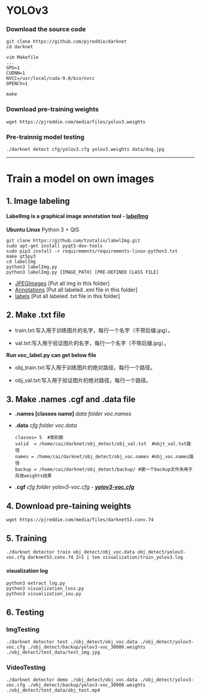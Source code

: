 # YOLOv3
### Download the source code
    git clone https://github.com/pjreddie/darknet
    cd darknet
    
    vim Makefile
    ...
    GPU=1
    CUDNN=1
    NVCC=/usr/local/cuda-9.0/bin/nvcc
    OPENCV=1
    
    make
### Download pre-training weights
    wget https://pjreddie.com/media/files/yolov3.weights
### Pre-trainnig model testing
    ./darknet detect cfg/yolov3.cfg yolov3.weights data/dog.jpg
    
***
# Train a model on own images
## 1. Image labeling 
#### LabelImg is a graphical image annotation tool - [labelImg](https://github.com/tzutalin/labelImg)
__Ubuntu Linux__
Python 3 + Qt5   
    
    git clone https://github.com/tzutalin/labelImg.git
    sudo apt-get install pyqt5-dev-tools
    sudo pip3 install -r requirements/requirements-linux-python3.txt
    make qt5py3
    cd labelImg
    python3 labelImg.py
    python3 labelImg.py [IMAGE_PATH] [PRE-DEFINED CLASS FILE]

* [JPEGImages](https://github.com/yehengchen/ObjectDetection/tree/master/OneStage/yolo/yolov3/JPEGImages) [Put all img in this folder]
* [Annotations](https://github.com/yehengchen/ObjectDetection/tree/master/OneStage/yolo/yolov3/Annotations) [Put all labeled .xml file in this folder]
* [labels](https://github.com/yehengchen/ObjectDetection/tree/master/OneStage/yolo/yolov3/labels) [Put all labeled .txt file in this folder]

## 2. Make .txt file

* train.txt:写入用于训练图片的名字，每行一个名字（不带后缀.jpg）。

* val.txt:写入用于验证图片的名字，每行一个名字（不带后缀.jpg）。


__Run voc_label.py can get below file__

* obj_train.txt:写入用于训练图片的绝对路径，每行一个路径。

* obj_val.txt:写入用于验证图片的绝对路径，每行一个路径。

## 3. Make .names .cgf and .data file 
* __.names [classes name]__
*data folder voc.names*
* __.data__ 
*cfg folder voc.data*
     
      classes= 5  #类别数
      valid  = /home/cai/darknet/obj_detect/obj_val.txt  #objt_val.txt路径
      names = /home/cai/darknet/obj_detect/obj_voc.names #obj_voc.names路径
      backup = /home/cai/darknet/obj_detect/backup/ #建一个backup文件夹用于存放weights结果
 * __.cgf__
 *cfg folder yolov3-voc.cfg - __[yolov3-voc.cfg](https://github.com/yehengchen/ObjectDetection/blob/master/OneStage/yolo/yolov3/yolov3-voc.cfg)__*

## 4. Download pre-taining weights
    wget https://pjreddie.com/media/files/darknet53.conv.74
## 5. Training
    ./darknet detector train obj_detect/obj_voc.data obj_detect/yolov3-voc.cfg darknet53.conv.74 2>1 | tee visualization/train_yolov3.log 

#### visualization log
    
    python3 extract_log.py
    python3 visualization_loss.py
    python3 visualization_iou.py

## 6. Testing
### ImgTesting
    ./darknet detector test ./obj_detect/obj_voc.data ./obj_detect/yolov3-voc.cfg ./obj_detect/backup/yolov3-voc_30000.weights ./obj_detect/test_data/test_img.jpg
### VideoTesting
    ./darknet detector demo ./obj_detect/obj_voc.data ./obj_detect/yolov3-voc.cfg ./obj_detect/backup/yolov3-voc_30000.weights ./obj_detect/test_data/obj_test.mp4
    
